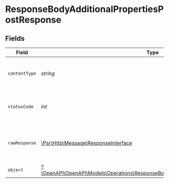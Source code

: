 # ResponseBodyAdditionalPropertiesPostResponse


## Fields

| Field                                                                                                                                                               | Type                                                                                                                                                                | Required                                                                                                                                                            | Description                                                                                                                                                         |
| ------------------------------------------------------------------------------------------------------------------------------------------------------------------- | ------------------------------------------------------------------------------------------------------------------------------------------------------------------- | ------------------------------------------------------------------------------------------------------------------------------------------------------------------- | ------------------------------------------------------------------------------------------------------------------------------------------------------------------- |
| `contentType`                                                                                                                                                       | *string*                                                                                                                                                            | :heavy_check_mark:                                                                                                                                                  | HTTP response content type for this operation                                                                                                                       |
| `statusCode`                                                                                                                                                        | *int*                                                                                                                                                               | :heavy_check_mark:                                                                                                                                                  | HTTP response status code for this operation                                                                                                                        |
| `rawResponse`                                                                                                                                                       | [\Psr\Http\Message\ResponseInterface](https://www.php-fig.org/psr/psr-7/#33-psrhttpmessageresponseinterface)                                                        | :heavy_minus_sign:                                                                                                                                                  | Raw HTTP response; suitable for custom response parsing                                                                                                             |
| `object`                                                                                                                                                            | [?\OpenAPI\OpenAPI\Models\Operations\ResponseBodyAdditionalPropertiesPostResponseBody](../../Models/Operations/ResponseBodyAdditionalPropertiesPostResponseBody.md) | :heavy_minus_sign:                                                                                                                                                  | OK                                                                                                                                                                  |